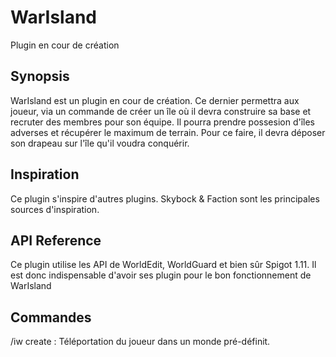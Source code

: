 # WarIsland
Plugin en cour de création


## Synopsis

WarIsland est un plugin en cour de création. Ce dernier permettra aux joueur, via un commande de créer un île où il devra construire sa base et
recruter des membres pour son équipe. Il pourra prendre possesion d'îles adverses et récupérer le maximum de terrain. Pour ce faire, il devra déposer
son drapeau sur l'île qu'il voudra conquérir.

## Inspiration

Ce plugin s'inspire d'autres plugins. Skybock & Faction sont les principales sources d'inspiration. 

## API Reference

Ce plugin utilise les API de WorldEdit, WorldGuard et bien sûr Spigot 1.11. Il est donc indispensable d'avoir ses plugin pour le bon fonctionnement
de WarIsland

## Commandes

/iw create : Téléportation du joueur dans un monde pré-définit.
